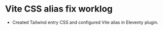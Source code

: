 # Vite CSS alias fix worklog
- Created Tailwind entry CSS and configured Vite alias in Eleventy plugin.
